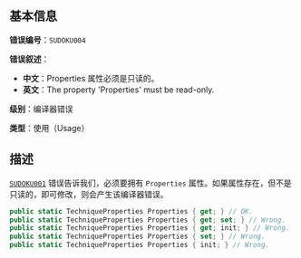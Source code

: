 ## 基本信息

**错误编号**：`SUDOKU004`

**错误叙述**：

* **中文**：Properties 属性必须是只读的。
* **英文**：The property 'Properties' must be read-only.

**级别**：编译器错误

**类型**：使用（Usage）

## 描述

[`SUDOKU001`](https://gitee.com/SunnieShine/Sudoku/wikis/SUDOKU001?sort_id=3599824) 错误告诉我们，必须要拥有 `Properties` 属性。如果属性存在，但不是只读的，即可修改，则会产生该编译器错误。

```csharp
public static TechniqueProperties Properties { get; } // OK.
public static TechniqueProperties Properties { get; set; } // Wrong.
public static TechniqueProperties Properties { get; init; } // Wrong.
public static TechniqueProperties Properties { set; } // Wrong.
public static TechniqueProperties Properties { init; } // Wrong.
```